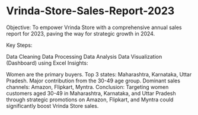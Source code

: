 # Vrinda-Store-Sales-Report-2023
Objective: To empower Vrinda Store with a comprehensive annual sales report for 2023, paving the way for strategic growth in 2024.

Key Steps:

Data Cleaning
Data Processing
Data Analysis
Data Visualization (Dashboard) using Excel
Insights:

Women are the primary buyers.
Top 3 states: Maharashtra, Karnataka, Uttar Pradesh.
Major contribution from the 30-49 age group.
Dominant sales channels: Amazon, Flipkart, Myntra.
Conclusion:
Targeting women customers aged 30-49 in Maharashtra, Karnataka, and Uttar Pradesh through strategic promotions on Amazon, Flipkart, and Myntra could significantly boost Vrinda Store sales.
